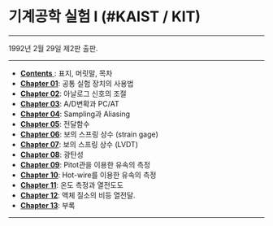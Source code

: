 # 기계공학 실험 I (\#KAIST / KIT)
---
1992년 2월 29일 제2판 출판.

---
- [ **Contents** ](https://github.com/AppliedStat/files/tree/master/Book-1/ch00.pdf): 표지, 머릿말, 목차
- [**Chapter 01**](https://github.com/AppliedStat/files/tree/master/Book-1/ch01.pdf): 공통 실험 장치의 사용법
- [**Chapter 02**](https://github.com/AppliedStat/files/tree/master/Book-1/ch02.pdf): 아날로그 신호의 조절
- [**Chapter 03**](https://github.com/AppliedStat/files/tree/master/Book-1/ch03.pdf): A/D변확과 PC/AT
- [**Chapter 04**](https://github.com/AppliedStat/files/tree/master/Book-1/ch04.pdf): Sampling과 Aliasing
- [**Chapter 05**](https://github.com/AppliedStat/files/tree/master/Book-1/ch05.pdf): 전달함수
- [**Chapter 06**](https://github.com/AppliedStat/files/tree/master/Book-1/ch06.pdf): 보의 스프링 상수 (strain gage)
- [**Chapter 07**](https://github.com/AppliedStat/files/tree/master/Book-1/ch07.pdf): 보의 스프링 상수 (LVDT)
- [**Chapter 08**](https://github.com/AppliedStat/files/tree/master/Book-1/ch08.pdf): 광탄성
- [**Chapter 09**](https://github.com/AppliedStat/files/tree/master/Book-1/ch09.pdf): Pitot관을 이용한 유속의 측정
- [**Chapter 10**](https://github.com/AppliedStat/files/tree/master/Book-1/ch10.pdf): Hot-wire를 이용한 유속의 측정
- [**Chapter 11**](https://github.com/AppliedStat/files/tree/master/Book-1/ch11.pdf): 온도 측정과 열전도도
- [**Chapter 12**](https://github.com/AppliedStat/files/tree/master/Book-1/ch12.pdf): 액체 질소의 비등 열전달. 
- [**Chapter 13**](https://github.com/AppliedStat/files/tree/master/Book-1/ch13.pdf): 부록 
---
